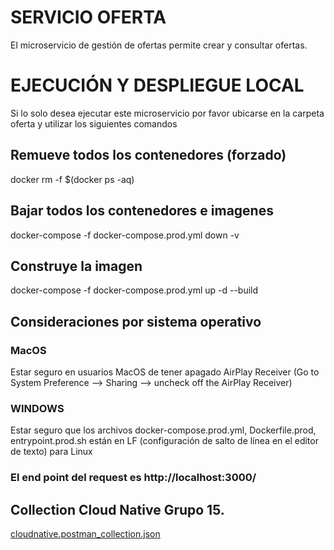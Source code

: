 # SERVICIO OFERTA
El microservicio de gestión de ofertas permite crear y consultar ofertas.

# EJECUCIÓN Y DESPLIEGUE LOCAL

Si lo solo desea ejecutar este microservicio por favor ubicarse en la carpeta oferta y utilizar los siguientes comandos


## Remueve todos los contenedores (forzado)
docker rm -f $(docker ps -aq)

## Bajar todos los contenedores e imagenes

docker-compose -f docker-compose.prod.yml down -v

## Construye la imagen 

docker-compose -f docker-compose.prod.yml up -d --build 

## Consideraciones por sistema operativo 

### MacOS
Estar seguro en usuarios MacOS de tener apagado AirPlay Receiver
(Go to System Preference --> Sharing --> uncheck off the AirPlay Receiver)

### WINDOWS
Estar seguro que los archivos docker-compose.prod.yml, Dockerfile.prod, entrypoint.prod.sh están  en LF (configuración de salto de línea en el editor de texto) para Linux 

### El end point del request es http://localhost:3000/

## Collection Cloud Native Grupo 15. 
[cloudnative.postman_collection.json](https://documenter.getpostman.com/view/20288420/2s935vkKak)
